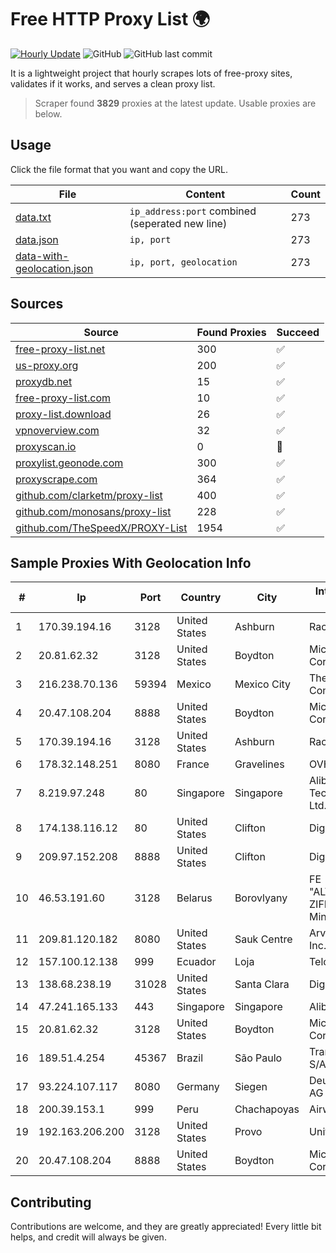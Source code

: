 
# Free HTTP Proxy List 🌍

[![Hourly Update](https://github.com/mertguvencli/http-proxy-list/actions/workflows/main.yml/badge.svg?branch=main)](https://github.com/mertguvencli/http-proxy-list/actions/workflows/main.yml)
![GitHub](https://img.shields.io/github/license/mertguvencli/http-proxy-list)
![GitHub last commit](https://img.shields.io/github/last-commit/mertguvencli/http-proxy-list)

It is a lightweight project that hourly scrapes lots of free-proxy sites, validates if it works, and serves a clean proxy list.


> Scraper found **3829** proxies at the latest update. Usable proxies are below.

## Usage

Click the file format that you want and copy the URL.


|File|Content|Count|
|----|-------|-----|
|[data.txt](https://raw.githubusercontent.com/mertguvencli/http-proxy-list/main/proxy-list/data.txt)|`ip_address:port` combined (seperated new line)|273|
|[data.json](https://raw.githubusercontent.com/mertguvencli/http-proxy-list/main/proxy-list/data.json)|`ip, port`|273|
|[data-with-geolocation.json](https://raw.githubusercontent.com/mertguvencli/http-proxy-list/main/proxy-list/data-with-geolocation.json)|`ip, port, geolocation`|273|

## Sources

|Source|Found Proxies|Succeed|
|------|-------------|-------|
|[free-proxy-list.net](https://free-proxy-list.net)|300|✅|
|[us-proxy.org](https://www.us-proxy.org)|200|✅|
|[proxydb.net](http://proxydb.net)|15|✅|
|[free-proxy-list.com](https://free-proxy-list.com/?page=&port=&type%5B%5D=http&type%5B%5D=https&up_time=0&search=Search)|10|✅|
|[proxy-list.download](https://www.proxy-list.download/HTTP)|26|✅|
|[vpnoverview.com](https://vpnoverview.com/privacy/anonymous-browsing/free-proxy-servers)|32|✅|
|[proxyscan.io](https://www.proxyscan.io)|0|🚫|
|[proxylist.geonode.com](https://proxylist.geonode.com/api/proxy-list?limit=300&page=1&sort_by=lastChecked&sort_type=desc&protocols=http,https)|300|✅|
|[proxyscrape.com](https://api.proxyscrape.com/v2/?request=displayproxies&protocol=http&timeout=10000&country=all&ssl=all&anonymity=all)|364|✅|
|[github.com/clarketm/proxy-list](https://raw.githubusercontent.com/clarketm/proxy-list/master/proxy-list-raw.txt)|400|✅|
|[github.com/monosans/proxy-list](https://raw.githubusercontent.com/monosans/proxy-list/main/proxies/http.txt)|228|✅|
|[github.com/TheSpeedX/PROXY-List](https://raw.githubusercontent.com/TheSpeedX/PROXY-List/master/http.txt)|1954|✅|


## Sample Proxies With Geolocation Info

|#|Ip|Port|Country|City|Internet Service Provider|
|-|--|----|-------|----|-------------------------|
|1|170.39.194.16|3128|United States|Ashburn|Rackdog, LLC|
|2|20.81.62.32|3128|United States|Boydton|Microsoft Corporation|
|3|216.238.70.136|59394|Mexico|Mexico City|The Constant Company|
|4|20.47.108.204|8888|United States|Boydton|Microsoft Corporation|
|5|170.39.194.16|3128|United States|Ashburn|Rackdog, LLC|
|6|178.32.148.251|8080|France|Gravelines|OVH SAS|
|7|8.219.97.248|80|Singapore|Singapore|Alibaba (US) Technology Co., Ltd.|
|8|174.138.116.12|80|United States|Clifton|DigitalOcean, LLC|
|9|209.97.152.208|8888|United States|Clifton|DigitalOcean, LLC|
|10|46.53.191.60|3128|Belarus|Borovlyany|FE "ALTERNATIVNAYA ZIFROVAYA SET" Minsk|
|11|209.81.120.182|8080|United States|Sauk Centre|Arvig Enterprises Inc.|
|12|157.100.12.138|999|Ecuador|Loja|Telconet S.A|
|13|138.68.238.19|31028|United States|Santa Clara|DigitalOcean, LLC|
|14|47.241.165.133|443|Singapore|Singapore|Alibaba.com LLC|
|15|20.81.62.32|3128|United States|Boydton|Microsoft Corporation|
|16|189.51.4.254|45367|Brazil|São Paulo|Transit do Brasil S/A|
|17|93.224.107.117|8080|Germany|Siegen|Deutsche Telekom AG|
|18|200.39.153.1|999|Peru|Chachapoyas|Airwiz Peru E.I.R.L|
|19|192.163.206.200|3128|United States|Provo|Unified Layer|
|20|20.47.108.204|8888|United States|Boydton|Microsoft Corporation|



## Contributing

Contributions are welcome, and they are greatly appreciated! Every
little bit helps, and credit will always be given.

